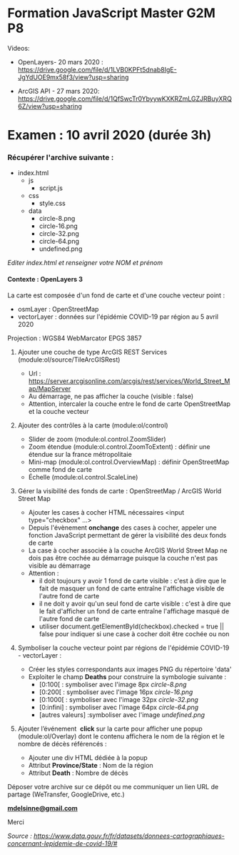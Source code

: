 # Formation JavaScript Master G2M P8

Videos:

- OpenLayers- 20 mars 2020 :
https://drive.google.com/file/d/1LVB0KPFt5dnab8IgE-JgYdUOE9mx58f3/view?usp=sharing

- ArcGIS API - 27 mars 2020:
https://drive.google.com/file/d/1QfSwcTr0YbyywKXKRZmLGZJRBuyXRQ6Z/view?usp=sharing

# Examen : 10 avril 2020 (durée 3h)

<h3>Récupérer l'archive suivante :</h3>

- index.html
    - js
        - script.js
    - css
        - style.css
    - data
        - circle-8.png
        - circle-16.png
        - circle-32.png
        - circle-64.png
        - undefined.png

<i>Editer index.html et renseigner votre NOM et prénom</i>

<h4>Contexte : OpenLayers 3</h4>

La carte est composée d'un fond de carte et d'une couche vecteur point :
- osmLayer : OpenStreetMap
- vectorLayer : données sur l'épidémie COVID-19 par région au 5 avril 2020

Projection : WGS84 WebMarcator EPGS 3857

1.  Ajouter une couche de type ArcGIS REST Services (module:ol/source/TileArcGISRest)
    - Url : https://server.arcgisonline.com/arcgis/rest/services/World_Street_Map/MapServer
    - Au démarrage, ne pas afficher la couche (visible : false)
    - Attention, intercaler la couche entre le fond de carte OpenStreetMap et la couche vecteur

2.  Ajouter des contrôles à la carte (module:ol/control)
    - Slider de zoom (module:ol.control.ZoomSlider)
    - Zoom étendue (module:ol.control.ZoomToExtent) : définir une étendue sur la france métropolitaie
    - Mini-map (module:ol.control.OverviewMap) : définir OpenStreetMap comme fond de carte
    - Échelle (module:ol.control.ScaleLine)

3.  Gérer la visibilité des fonds de carte : OpenStreetMap / ArcGIS World Street Map
    - Ajouter les cases à cocher HTML nécessaires <input type="checkbox" ...>
    - Depuis l'évènement <b>onchange</b> des cases à cocher, appeler une fonction JavaScript permettant de gérer la visibilité des deux fonds de carte
    - La case à cocher associée à la couche ArcGIS World Street Map ne dois pas être cochée au démarrage puisque la couche n'est pas visible au démarrage
    - Attention : 
        - il doit toujours y avoir 1 fond de carte visible : c'est à dire que le fait de masquer un fond de carte entraîne l'affichage visible de l'autre fond de carte
        - il ne doit y avoir qu'un seul fond de carte visible : c'est à dire que le fait d'afficher un fond de carte entraîne l'affichage masqué de l'autre fond de carte
        - utiliser document.getElementById(checkbox).checked = true || false pour indiquer si une case à cocher doit être cochée ou non

4.  Symboliser la couche vecteur point par régions de l'épidémie COVID-19 - vectorLayer :
    - Créer les styles correspondants aux images PNG du répertoire 'data'
    - Exploiter le champ <b>Deaths</b> pour construire la symbologie suivante :
        - [0:100[ : symboliser avec l'image 8px <i>circle-8.png</i>
        - [0:200[ : symboliser avec l'image 16px <i>circle-16.png</i>
        - [0:1000[ : symboliser avec l'image 32px <i>circle-32.png</i>
        - [0:infini] : symboliser avec l'image 64px <i>circle-64.png</i>
        - [autres valeurs] :symboliser avec l'image <i>undefined.png</i>

5.  Ajouter l’événement  <b>click</b> sur la carte pour afficher une popup (module:ol/Overlay) dont le contenu affichera le nom de la région et le nombre de décès référencés :
    - Ajouter une div HTML dédiée à la popup
    - Attribut <b>Province/State</b> : Nom de la région
    - Attribut <b>Death</b> : Nombre de décès
    
Déposer votre archive sur ce dépôt ou me communiquer un lien URL de partage (WeTransfer, GoogleDrive, etc.)

<b>mdelsinne@gmail.com</b>

Merci

<i>Source : https://www.data.gouv.fr/fr/datasets/donnees-cartographiques-concernant-lepidemie-de-covid-19/#</i>
